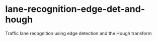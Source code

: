 # lane-recognition-edge-det-and-hough
Traffic lane recognition using edge detection and the Hough transform
